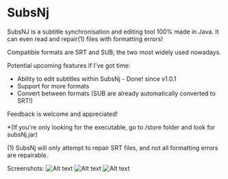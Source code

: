 # SubsNj
SubsNJ is a subtitle synchronisation and editing tool 100% made in Java.
It can even read and repair(1) files with formatting errors!

Compatible formats are SRT and SUB; the two most widely used nowadays.

Potential upcoming features if I've got time:
* Ability to edit subtitles within SubsNj - Done! since v1.0.1
* Support for more formats
* Convert between formats (SUB are already automatically converted to SRT!)

Feedback is welcome and appreciated!

*(If you're only looking for the executable, go to /store folder and look for subsNj.jar)

(1) SubsNj will only attempt to repair SRT files, and not all formatting errors are repairable.

Screenshots:
![Alt text](http://i.imgur.com/BosOSkB.png "A file ready to be synchronised")
![Alt text](http://i.imgur.com/ttSpFRF.png "Using the built-in editor")
![Alt text](http://i.imgur.com/82pKj6w.png "SubsNj performing repairs on a file with formatting errors") 
